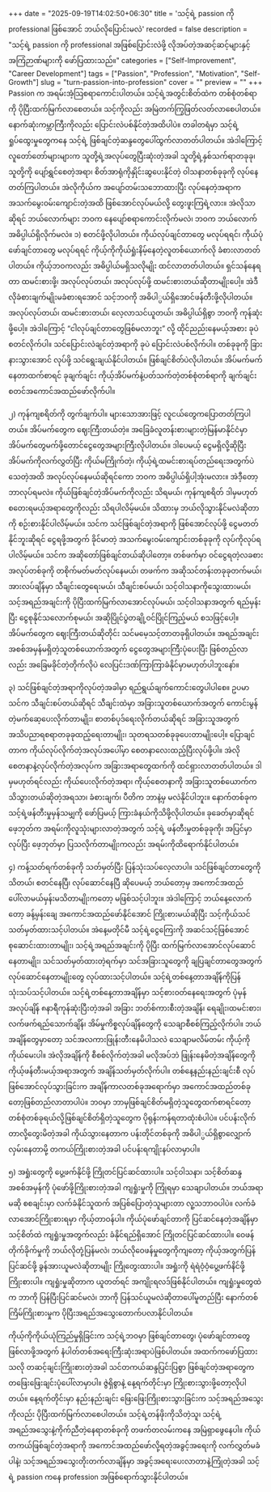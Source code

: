 +++
date = "2025-09-19T14:02:50+06:30"
title = 'သင့်ရဲ့ passion ကို professional ဖြစ်အောင် ဘယ်လိုပြောင်းမလဲ'
recorded = false
description = "သင့်ရဲ့ passion ကို professional အဖြစ်ပြောင်းလဲဖို့ လိုအပ်တဲ့အဆင့်ဆင့်များနှင့် အကြံဉာဏ်များကို ဖော်ပြထားသည်။"
categories = ["Self-Improvement", "Career Development"]
tags = ["Passion", "Profession", "Motivation", "Self-Growth"]
slug = "turn-passion-into-profession"
cover = ""
preview = ""
+++
Passion က အရမ်းအံ့သြစရာကောင်းပါတယ်။ သင့်ရဲ့အတွင်းစိတ်ထဲက တစ်စုံတစ်ရာကို ပိုပြီးထက်မြက်လာစေတယ်။ သင့်ကိုလည်း အမြဲတက်ကြွဖြတ်လတ်လာစေပါတယ်။ နောက်ဆုံးကမ္ဘာကြီးကိုလည်း ပြောင်းလဲပစ်နိုင်တဲ့အထိပါပဲ။ တခါတရံမှာ သင့်ရဲ့ရှုပ်ထွေးမှုတွေကနေ သင့်ရဲ့ ဖြစ်ချင်တဲ့ဆန္ဒတွေပေါ်ထွက်လာတတ်ပါတယ်။ အဲဒါကြောင့် လူတော်တော်များများက သူတို့ရဲ့အလုပ်တွေပြီးဆုံးတဲ့အခါ သူတို့ရဲ့နှစ်သက်ရာတခုခု၊ သူတို့ကို ပျော်ရွှင်စေတဲ့အရာ၊ စိတ်အာရုံကိုနှိုင်းဆွပေးနိုင်တဲ့ ဝါသနာတစ်ခုခုကို လုပ်နေတတ်ကြပါတယ်။ အဲလိုကိုယ်က အပျော်တမ်းသဘောထားပြီး လုပ်နေတဲ့အရာက အသက်မွေးဝမ်းကျောင်းတဲ့အထိ ဖြစ်အောင်လုပ်မယ်လို့ တွေးဖူးကြရဲ့လား။ အဲလိုသာဆိုရင် ဘယ်လောက်များ ဘဝက နေပျော်စရာကောင်းလိုက်မလဲ၊ ဘဝက ဘယ်လောက်အဓိပ္ပါယ်ရှိလိုက်မလဲ။
၁) စတင်ဖို့လိုပါတယ်။
ကိုယ်လုပ်ချင်တာတွေ မလုပ်ရရင်၊ ကိုယ်ပုံဖော်ချင်တာတွေ မလုပ်ရရင် ကိုယ့်ကိုကိုယ်ရှုံးနိမ့်နေတဲ့လူတစ်ယောက်လို ခံစားလာတတ်ပါတယ်။ ကိုယ့်ဘဝကလည်း အဓိပ္ပါယ်မရှိသလိုမျိုး ထင်လာတတ်ပါတယ်။ ရှင်သန်နေရတာ ထမင်းစားဖို့၊ အလုပ်လုပ်တယ်၊ အလုပ်လုပ်ဖို့ ထမင်းစားတယ်ဆိုတာမျိုးပေါ့။ အဲဒီလိုခံစားချက်မျိုးမခံစားရအောင် သင့်ဘဝကို အဓိပါ္ပယ်ရှိအောင်ဖန်တီးဖို့လိုပါတယ်။ အလုပ်လုပ်တယ်၊ ထမင်းစားတယ်၊ လေ့လာသင်ယူတယ်၊ အဓိပ္ပါယ်ရှိစွာ ဘဝကို ကုန်ဆုံးဖို့ပေါ့။ အဲဒါကြောင့် “ငါလုပ်ချင်တာတွေဖြစ်မလာဘူး” လို့ ထိုင်ညည်းနေမယ့်အစား ခုပဲ စတင်လိုက်ပါ။ သင်ပြောင်းလဲချင်တဲ့အရာကို ခုပဲ ပြောင်းလဲပစ်လိုက်ပါ။ တစ်ခုခုကို ခြားနားသွားအောင် လုပ်ဖို့ သင်ရွေးချယ်နိုင်ပါတယ်။ ဖြစ်ချင်စိတ်ပဲလိုပါတယ်။ အိပ်မက်မက်နေတာထက်စာရင် ခုချက်ချင်း ကိုယ့်အိပ်မက်နဲ့ပတ်သက်တဲ့တစ်စုံတစ်ရာကို ချက်ချင်း စတင်အကောင်အထည်ဖော်လိုက်ပါ။

၂) ကုန်ကျစရိတ်ကို တွက်ချက်ပါ။
များသောအားဖြင့် လူငယ်တွေကပြောတတ်ကြပါတယ်။ အိပ်မက်တွေက ဈေးကြီးတယ်တဲ့။ အခြေခံလူတန်းစားများတဲ့မြန်မာနိုင်ငံမှာ အိပ်မက်တွေမက်ဖို့တောင်ငွေတွေအများကြီးလိုပါတယ်။ ဒါပေမယ့် ငွေမရှိလို့ဆိုပြီး အိပ်မက်ကိုလက်လွှတ်ပြီး ကိုယ်မကြိုက်တဲ့၊ ကိုယ့်ရဲ့ထမင်းစားရပ်တည်ရေးအတွက်ပဲ သေတဲ့အထိ အလုပ်လုပ်နေမယ်ဆိုရင်ကော ဘဝက အဓိပ္ပါယ်ရှိပါ့အုံးမလား။ အဲဒီ့တော့ ဘာလုပ်ရမလဲ။ ကိုယ်ဖြစ်ချင်တဲ့အိပ်မက်ကိုလည်း သိရမယ်၊ ကုန်ကျစရိတ် ဒါမှမဟုတ် စတေးရမယ့်အရာတွေကိုလည်း သိရပါလိမ့်မယ်။ သိထားမှ ဘယ်လိုသွားနိုင်မလဲဆိုတာကို စဉ်းစားနိုင်ပါလိမ့်မယ်။ သင်က သင်ဖြစ်ချင်တဲ့အရာကို ဖြစ်အောင်လုပ်ဖို့ ငွေမတတ်နိုင်ဘူးဆိုရင် ငွေရဖို့အတွက် ခိုင်မာတဲ့ အသက်မွေးဝမ်းကျောင်းတစ်ခုခုကို လုပ်ကိုလုပ်ရပါလိမ့်မယ်။ သင်က အဆိုတော်ဖြစ်ချင်တယ်ဆိုပါတော့။ တစ်ဖက်မှာ ဝင်ငွေရတဲ့လခစားအလုပ်တစ်ခုကို တစိုက်မတ်မတ်လုပ်နေမယ်၊ တဖက်က အဆိုသင်တန်းတခုခုတက်မယ်၊ အားလပ်ချိန်မှာ သီချင်းတွေရေးမယ်၊ သီချင်းစပ်မယ်၊ သင့်ဝါသနာကိုသွေးထားမယ်၊ သင့်အရည်အချင်းကို ပိုပြီးထက်မြက်လာအောင်လုပ်မယ်၊ သင့်ဝါသနာအတွက် ရည်မှန်းပြီး ငွေစုနိုင်သလောက်စုမယ်၊ အဆိုပြိုင်ပွဲတချို့ဝင်ပြိုင်ကြည့်မယ် စသဖြင့်ပေါ့။
အိပ်မက်တွေက ဈေးကြီးတယ်ဆိုတိုင်း သင်မမေ့သင့်တာတခုရှိပါတယ်။ အရည်အချင်းအစစ်အမှန်မရှိတဲ့သူတစ်ယောက်အတွက် ငွေတွေအများကြီးပုံပေးပြီး ဖြစ်တည်လာလည်း အခြေမခိုင်တဲ့တိုက်လိုပဲ လေပြင်းဒဏ်ကြာကြာခံနိုင်မှာမဟုတ်ပါဘူးနော်။

၃) သင်ဖြစ်ချင်တဲ့အရာကိုလုပ်တဲ့အခါမှာ ရည်ရွယ်ချက်ကောင်းတွေပါပါစေ။
ဥပမာ သင်က သီချင်းစပ်တယ်ဆိုရင် သီချင်းထဲမှာ အခြားသူတစ်ယောက်အတွက် ကောင်းမွန်တဲ့မက်ဆေ့ပေးလိုက်တာမျိုး၊ စာတစ်ပုဒ်ရေးလိုက်တယ်ဆိုရင် အခြားသူအတွက် အသိပညာရစရာတခုခုထည့်ရေးတာမျိုး၊ သုတရသတစ်ခုခုပေးတာမျိုးပေါ့။ ပြောချင်တာက ကိုယ်လုပ်လိုက်တဲ့အလုပ်အပေါ်မှာ စေတနာလေးထည့်ပြီးလုပ်ဖို့ပါ။ အဲလိုစေတနာနဲ့လုပ်လိုက်တဲ့အလုပ်က အခြားအရာတွေထက်ကို ထင်ရှားလာတတ်ပါတယ်။ ဒါမှမဟုတ်ရင်လည်း ကိုယ်ပေးလိုက်တဲ့အရာ၊ ကိုယ့်စေတနာကို အခြားသူတစ်ယောက်က သိသွားတယ်ဆိုတဲ့အရသာ၊ ခံစားချက်၊ ပီတိက ဘာနဲ့မှ မလဲနိုင်ပါဘူး။
နောက်တစ်ခုက သင့်ရဲ့ဖန်တီးမှုမှန်သမျှကို ဖော်ပြမယ့် ကြားခံနယ်ကိုသိဖို့လိုပါတယ်။ ခုခေတ်မှာဆိုရင် ဖေ့ဘုတ်က အရမ်းကိုလူသုံးများလာတဲ့အတွက် သင့်ရဲ့ ဖန်တီးမှုတစ်ခုခုကို၊ အပြင်မှာ လုပ်ပြီး ဖေ့ဘုတ်မှာ ပြသလိုက်တာမျိုးကလည်း အရမ်းကိုထိရောက်နိုင်ပါတယ်။

၄) ကန့်သတ်ရက်တစ်ခုကို သတ်မှတ်ပြီး ပြန်သုံးသပ်လေ့လာပါ။
သင်ဖြစ်ချင်တာတွေကို သိတယ်၊ စတင်နေပြီ၊ လုပ်ဆောင်နေပြီ ဆိုပေမယ့် ဘယ်တော့မှ အကောင်အထည်ပေါ်လာမယ်မှန်းမသိတာမျိုးကတော့ မဖြစ်သင့်ပါဘူး။ အဲဒါကြောင့် ဘယ်နေ့လောက်တော့ ခန့်မှန်းချေ အကောင်အထည်ဖော်နိုင်အောင် ကြိုးစားမယ်ဆိုပြီး သင့်ကိုယ်သင်သတ်မှတ်ထားသင့်ပါတယ်။ အဲနေ့မတိုင်မီ သင့်ရဲ့ငွေကြေးကို အဆင်သင့်ဖြစ်အောင် စုဆောင်းထားတာမျိုး၊ သင့်ရဲ့အရည်အချင်းကို ပိုပြီး ထက်မြက်လာအောင်လုပ်ဆောင်နေတာမျိုး၊ သင်သတ်မှတ်ထားတဲ့ရက်မှာ သင်အခြားသူတွေကို ချပြချင်တာတွေအတွက်လုပ်ဆောင်နေတာမျိုးတွေ လုပ်ထားသင့်ပါတယ်။ သင့်ရဲ့တစ်နေ့တာအချိန်ကိုပြန်သုံးသပ်သင့်ပါတယ်။ သင့်ရဲ့တစ်နေ့တာအချိန်မှာ သင့်စားဝတ်နေရေးအတွက် ပုံမှန်အလုပ်ချိန် ၈နာရီကုန်ဆုံးပြီးတဲ့အခါ အခြား ဘတ်စ်ကားစီးတဲ့အချိန်၊ ရေချိုး၊ထမင်းစား၊ လက်ဖက်ရည်သောက်ချိန်၊ အိမ်မှုကိစ္စလုပ်ချိန်တွေကို သေချာစီစစ်ကြည့်လိုက်ပါ။ ဘယ်အချိန်တွေမှာတော့ သင်အလကားဖြုန်းတီးနေမိပါသလဲ သေချာမလိမ်တမ်း ကိုယ့်ကိုကိုယ်မေးပါ။ အဲလိုအချိန်ကို စီစစ်လိုက်တဲ့အခါ မလိုအပ်ဘဲ ဖြုန်းနေမိတဲ့အချိန်တွေကို ကိုယ့်ဖန်တီးမယ့်အရာအတွက် အချိန်သတ်မှတ်လိုက်ပါ။ တစ်နေ့နည်းနည်းချင်းစီ လုပ်ဖြစ်အောင်လုပ်သွားခြင်းက အချိန်ကာလတစ်ခုအရောက်မှာ အကောင်အထည်တစ်ခုတော့ဖြစ်တည်လာတာပါပဲ။ ဘဝမှာ ဘာမှဖြစ်ချင်စိတ်မရှိတဲ့သူတွေထက်စာရင်တော့ တစ်စုံတစ်ခုရယ်လို့ဖြစ်ချင်စိတ်ရှိတဲ့သူတွေက ပိုရုန်းကန်ရတာထုံးစံပါပဲ။ ပင်ပန်းလိုက်တာလို့တွေးမိတဲ့အခါ ကိုယ်သွားနေတာက ပန်းတိုင်တစ်ခုကို အဓိပါ္ပယ်ရှိစွာလျှောက်လှမ်းနေတာမို့ တကယ်ကြိုးစားတဲ့အခါ ပင်ပန်းရကျိုးနပ်လာမှာပါ။

၅) အရှုံးတွေကို ပွေ့ဖက်နိုင်ဖို့ ကြိုတင်ပြင်ဆင်ထားပါ။
သင့်ဝါသနာ၊ သင့်စိတ်ဆန္ဒအစစ်အမှန်ကို ပုံဖော်ဖို့ကြိုးစားတဲ့အခါ ကျရှုံးမှုကို ကြုံရမှာ သေချာပါတယ်။ ဘယ်အရာမဆို စစချင်းမှာ လက်ခံနိုင်သူထက် အပြစ်ပြောတဲ့သူများတာ လူ့သဘာဝပါပဲ။ လက်ခံလာအောင်ကြိုးစားရမှာ ကိုယ့်တာဝန်ပါ။ ကိုယ်ပုံဖော်ချင်တာကို ပြင်ဆင်နေတဲ့အချိန်မှာ သင့်စိတ်ထဲ ကျရှုံးမှုအတွက်လည်း ခံနိုင်ရည်ရှိအောင် ကြိုတင်ပြင်ဆင်ထားပါ။ ဝေဖန်တိုက်ခိုက်မှုကို ဘယ်လိုတုံ့ပြန်မလဲ၊ ဘယ်လိုဝေဖန်မှုတွေကိုကျတော့ ကိုယ့်အတွက်ပြန်ပြင်ဆင်ဖို့ ခွန်အားယူမလဲဆိုတာမျိုး ကြိုတွေးထားပါ။ အရှုံးကို ရဲရဲဝံ့ဝံ့ပွေ့ဖက်နိင်ဖို့ ကြိုးစားပါ။ ကျရှုံးမှုဆိုတာက ယူတတ်ရင် အကျိုးရလဒ်ဖြစ်နိုင်ပါတယ်။ ကျရှုံးမှုတွေထဲက ဘာကို ပြန်ပြီးပြင်ဆင်မလဲ၊ ဘာကို ပြန်သင်ယူမလဲဆိုတာပေါ်မူတည်ပြီး နောက်တစ်ကြိမ်ကြိုးစားမှုက ပိုပြီးအရည်အသွေးတောက်ပလာနိုင်ပါတယ်။

ကိုယ့်ကိုကိုယ်ယုံကြည်မှုရှိခြင်းက သင့်ရဲ့ဘဝမှာ ဖြစ်ချင်တာတွေ၊ ပုံဖော်ချင်တာတွေဖြစ်လာဖို့အတွက် နံပါတ်တစ်အရေးကြီးဆုံးအရာပဲဖြစ်ပါတယ်။ အထက်ကဖော်ပြထားသလို တဆင့်ချင်းကြိုးစားတဲ့အခါ သင်တကယ်ဆန္ဒပြင်းပြစွာ ဖြစ်ချင်တဲ့အရာတွေက တဖြေးဖြေးချင်းပုံပေါ်လာမှာပါ။ ဇွဲရှိစွာနဲ့ နေ့ရက်တိုင်းမှာ ကြိုးစားသွားဖို့တော့လိုပါတယ်။ နေ့ရက်တိုင်းမှာ နည်းနည်းချင်း ဖြေးဖြေးကြိုးစားသွားခြင်းက သင့်အရည်အသွေးကိုလည်း ပိုပြီးထက်မြက်လာစေပါတယ်။ သင့်ရဲ့တန်ဖိုးကိုသိတဲ့သူ၊ သင့်ရဲ့အရည်အသွေးနဲ့ကိုက်ညီတဲ့နေရာတစ်ခုကို တဖက်တလမ်းကနေ အမြဲရှာဖွေနေပါ။ ကိုယ်တကယ်ဖြစ်ချင်တဲ့အရာကို အကောင်အထည်ဖော်လို့ရတဲ့အခွင့်အရေးကို လက်လွှတ်မခံပါနဲ့၊ သင့်အရည်အသွေးတိုးတက်လာချိန်မှာ အခွင့်အရေးပေးလာတာနဲ့ကြုံတဲ့အခါ သင့်ရဲ့ passion ကနေ profession အဖြစ်ရောက်သွားနိုင်ပါတယ်။ 